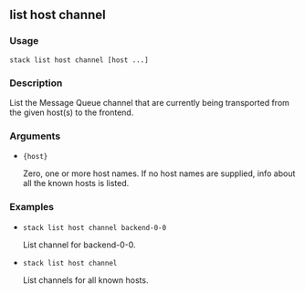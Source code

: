 ## list host channel

### Usage

`stack list host channel [host ...]`

### Description

List the Message Queue channel that are currently being
        transported from the given host(s) to the frontend.

### Arguments

* `{host}`

   Zero, one or more host names. If no host names are supplied, info about
	all the known hosts is listed.


### Examples

* `stack list host channel backend-0-0`

   List channel for backend-0-0.

* `stack list host channel`

   List channels for all known hosts.



